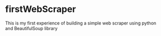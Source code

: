 # firstWebScraper
This is my first experience of building a simple web scraper using python and BeautifulSoup library
